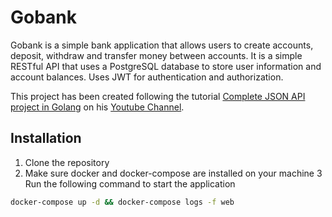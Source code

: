 # Gobank

Gobank is a simple bank application that allows users to create accounts, deposit, withdraw and transfer money between accounts.
It is a simple RESTful API that uses a PostgreSQL database to store user information and account balances.
Uses JWT for authentication and authorization.

This project has been created following the tutorial [Complete JSON API project in Golang](https://www.youtube.com/playlist?list=PL0xRBLFXXsP6nudFDqMXzrvQCZrxSOm-2) on his [Youtube Channel](https://www.youtube.com/@anthonygg_).

## Installation

1. Clone the repository
2. Make sure docker and docker-compose are installed on your machine
   3 Run the following command to start the application

```bash
docker-compose up -d && docker-compose logs -f web
```
